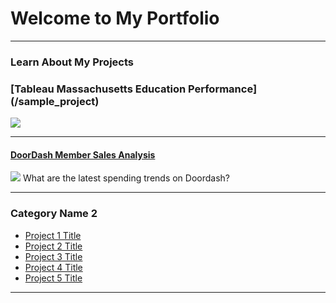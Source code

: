 # Welcome to My Portfolio

---

### Learn About My Projects
### [Tableau Massachusetts Education Performance] (/sample_project)
<img src="https://cdn10.bostonmagazine.com/wp-content/uploads/sites/2/2018/05/bostonlatinfb.jpg"/>

---
#### [DoorDash Member Sales Analysis]()
[<img src="https://media.licdn.com/dms/image/v2/D5612AQHDfadlZtTN9Q/article-cover_image-shrink_720_1280/B56ZfIM6WYHUAM-/0/1751410523511?e=1758758400&v=beta&t=4o7NcNbAZDQm9PsFWZpFDcFcE9rly1QOVyLI4jitj5E"/>](https://www.linkedin.com/pulse/doordash-member-purchasing-trends-andhy-alvarez-ffzlc/?trackingId=yuK1PVM4T3RovncPi8kQew%3D%3D)
What are the latest spending trends on Doordash?


---

### Category Name 2

- [Project 1 Title](http://example.com/)
- [Project 2 Title](http://example.com/)
- [Project 3 Title](http://example.com/)
- [Project 4 Title](http://example.com/)
- [Project 5 Title](http://example.com/)

---




